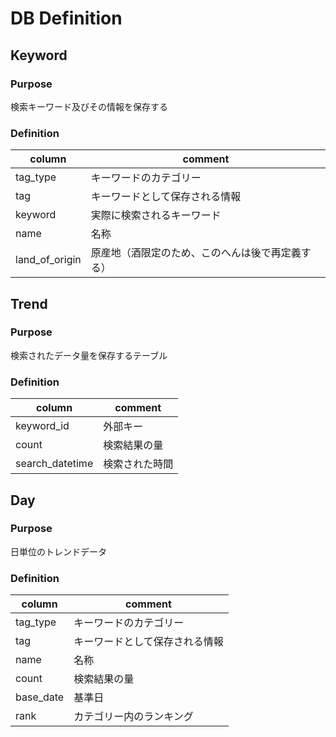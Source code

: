 # DB Definition
## Keyword
### Purpose
検索キーワード及びその情報を保存する

### Definition
column | comment
--- | ---
tag_type | キーワードのカテゴリー
tag | キーワードとして保存される情報
keyword | 実際に検索されるキーワード
name | 名称
land_of_origin | 原産地（酒限定のため、このへんは後で再定義する）

## Trend
### Purpose
検索されたデータ量を保存するテーブル

### Definition
column | comment
--- | ---
keyword_id | 外部キー
count | 検索結果の量
search_datetime | 検索された時間

## Day
### Purpose
日単位のトレンドデータ

### Definition
column | comment
--- | ---
tag_type | キーワードのカテゴリー
tag | キーワードとして保存される情報
name | 名称
count | 検索結果の量
base_date | 基準日
rank | カテゴリー内のランキング

